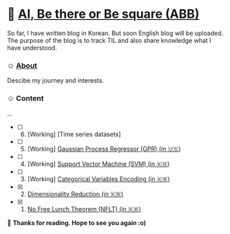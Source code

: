 # 🦷 [AI, Be there or Be square (ABB)](https://soyounson.github.io/)

So far, I have written blog in Korean. But soon English blog will be uploaded. The purpose of the blog is to track TIL and also share knowledge what I have understood. 


### ☺︎ [About](https://soyounson.github.io/about/)
Descibe my journey and interests. 

### ☺︎ Content 
...
- [ ] 6. [Working] [Time series datasets]
- [ ] 5. [Working] [Gaussian Process Regressor (GPR) (in :us:)](https://soyounson.github.io/GPR/)
- [ ] 4. [Working] [Support Vector Machine (SVM) (in :kr:)](https://soyounson.github.io/SVM/)
- [ ] 3. [Working] [Categorical Variables Encoding (in :kr:)](https://soyounson.github.io/Encoding/)
- [x] 2. [Dimensionality Reduction (in :kr:)](https://soyounson.github.io/DR/)
- [x] 1. [No Free Lunch Theorem (NFLT) (in :kr:)](https://soyounson.github.io/NFLT/)


🌺 **Thanks for reading. Hope to see you again :o)**
